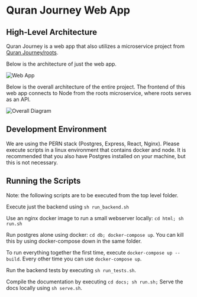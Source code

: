 # Quran Journey Web App

## High-Level Architecture 
Quran Journey is a web app that also utilizes a microservice project from [Quran Journey/roots](https://github.com/Quran-Journey/roots).

Below is the architecture of just the web app.

![Web App](https://user-images.githubusercontent.com/35634011/171746819-db404bc7-ed8f-4ad5-a65c-7d1d43051e62.png)

Below is the overall architecture of the entire project. The frontend of this web app connects to Node from the roots microservice, where roots serves as an API. 

![Overall Diagram](https://user-images.githubusercontent.com/35634011/171746913-332d998f-88c2-4b9d-84c7-fa189e104a5e.png)

## Development Environment
We are using the PERN stack (Postgres, Express, React, Nginx). Please execute scripts in a linux environment that contains docker and node. It is recommended that you also have Postgres installed on your machine, but this is not necessary.

## Running the Scripts

Note: the following scripts are to be executed from the top level folder.

Execute just the backend using `sh run_backend.sh`

Use an nginx docker image to run a small webserver locally:
`cd html; sh run.sh`

Run postgres alone using docker: `cd db; docker-compose up`. You can kill this by using docker-compose down in the same folder.

To run everything together the first time, execute `docker-compose up --build`. Every other time you can use `docker-compose up`.

Run the backend tests by executing `sh run_tests.sh`.

Compile the documentation by executing `cd docs; sh run.sh;` Serve the docs locally using `sh serve.sh`.

